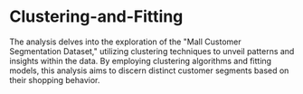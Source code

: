 # Clustering-and-Fitting
The analysis delves into the exploration of the "Mall Customer Segmentation Dataset," utilizing clustering techniques to unveil patterns and insights within the data. By employing clustering algorithms and fitting models, this analysis aims to discern distinct customer segments based on their shopping behavior.
